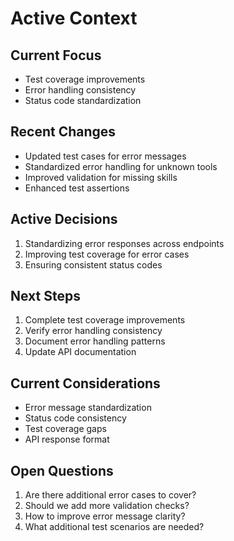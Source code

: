 # Active Context

## Current Focus
- Test coverage improvements
- Error handling consistency
- Status code standardization

## Recent Changes
- Updated test cases for error messages
- Standardized error handling for unknown tools
- Improved validation for missing skills
- Enhanced test assertions

## Active Decisions
1. Standardizing error responses across endpoints
2. Improving test coverage for error cases
3. Ensuring consistent status codes

## Next Steps
1. Complete test coverage improvements
2. Verify error handling consistency
3. Document error handling patterns
4. Update API documentation

## Current Considerations
- Error message standardization
- Status code consistency
- Test coverage gaps
- API response format

## Open Questions
1. Are there additional error cases to cover?
2. Should we add more validation checks?
3. How to improve error message clarity?
4. What additional test scenarios are needed? 